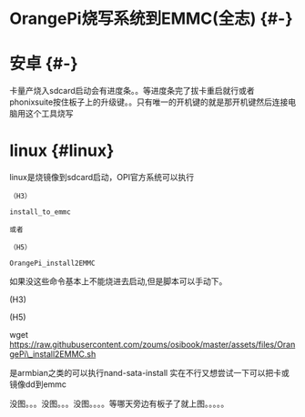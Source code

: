 # OrangePi烧写系统到EMMC\(全志\) {#-}

# 安卓 {#-}

卡量产烧入sdcard启动会有进度条。。等进度条完了拔卡重启就行或者phonixsuite按住板子上的升级键。。只有唯一的开机键的就是那开机键然后连接电脑用这个工具烧写

# linux {#linux}

linux是烧镜像到sdcard启动，OPI官方系统可以执行

`（H3）`

`install_to_emmc`

`或者`

`（H5）`

`OrangePi_install2EMMC`

如果没这些命令基本上不能烧进去启动,但是脚本可以手动下。

\(H3\)



\(H5\)

wget https://raw.githubusercontent.com/zoums/osibook/master/assets/files/OrangePi\_install2EMMC.sh

是armbian之类的可以执行nand-sata-install 实在不行又想尝试一下可以把卡或镜像dd到emmc

没图。。。没图。。。没图。。。。等哪天旁边有板子了就上图。。。。。

